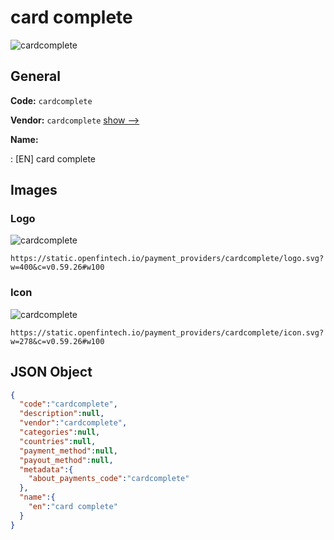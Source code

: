 
# card complete 
![cardcomplete](https://static.openfintech.io/payment_providers/cardcomplete/logo.svg?w=400&c=v0.59.26#w100)  

## General 
 
**Code:** `cardcomplete` 
 
**Vendor:** `cardcomplete` [show -->](/vendors/cardcomplete/) 
 
**Name:** 
 
:	[EN] card complete 
 

## Images 

### Logo 
 
![cardcomplete](https://static.openfintech.io/payment_providers/cardcomplete/logo.svg?w=400&c=v0.59.26#w100)  

```
https://static.openfintech.io/payment_providers/cardcomplete/logo.svg?w=400&c=v0.59.26#w100
```  

### Icon 
 
![cardcomplete](https://static.openfintech.io/payment_providers/cardcomplete/icon.svg?w=278&c=v0.59.26#w100)  

```
https://static.openfintech.io/payment_providers/cardcomplete/icon.svg?w=278&c=v0.59.26#w100
```  

## JSON Object 

```json
{
  "code":"cardcomplete",
  "description":null,
  "vendor":"cardcomplete",
  "categories":null,
  "countries":null,
  "payment_method":null,
  "payout_method":null,
  "metadata":{
    "about_payments_code":"cardcomplete"
  },
  "name":{
    "en":"card complete"
  }
}
```  
